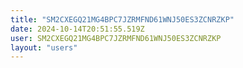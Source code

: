 ```yaml
---
title: "SM2CXEGQ21MG4BPC7JZRMFND61WNJ50ES3ZCNRZKP"
date: 2024-10-14T20:51:55.519Z
user: SM2CXEGQ21MG4BPC7JZRMFND61WNJ50ES3ZCNRZKP
layout: "users"
---
```

    